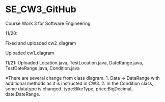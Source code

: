 # SE_CW3_GitHub
Course Work 3 for Software Engineering

11/20:

  Fixed and uploaded cw2_diagram

  Uploaded cw1_diagram

11/21:
  Uploaded Location.java, TestLocation.java, DateRange.java, TestDateRange.java, Condition.java

  ※There are several change from class diagram.
      1. Data -> DataRange with additional methods as it is instructed in CW3.
      2. In the Condition class, some datatype is changed.
          type:BikeType, price:BigDecimal, date:DateRange.
